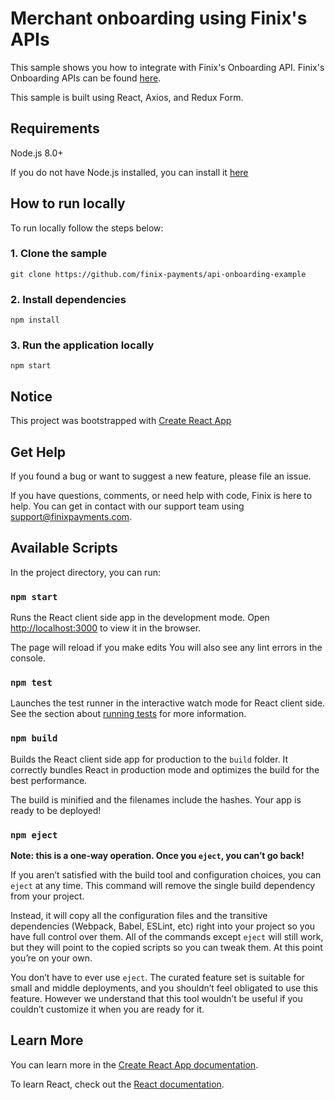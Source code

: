 # Merchant onboarding using Finix's APIs

This sample shows you how to integrate with Finix's Onboarding API. Finix's Onboarding APIs can be found [here](https://flex.finixpayments.com/#getting-started).

This sample is built using React, Axios, and Redux Form.

## Requirements

Node.js 8.0+

If you do not have Node.js installed, you can install it [here](https://nodejs.org/)

## How to run locally

To run locally follow the steps below:

### 1. Clone the sample

```
git clone https://github.com/finix-payments/api-onboarding-example
```

### 2.  Install dependencies

```
npm install
```

### 3. Run the application locally

```
npm start
```

## Notice

This project was bootstrapped with [Create React App](https://github.com/facebook/create-react-app)

## Get Help

If you found a bug or want to suggest a new feature, please file an issue.

If you have questions, comments, or need help with code, Finix is here to help. You can get in contact with our support team using support@finixpayments.com.

## Available Scripts

In the project directory, you can run:

### `npm start`

Runs the React client side app in the development mode.
Open [http://localhost:3000](http://localhost:3000) to view it in the browser.

The page will reload if you make edits
You will also see any lint errors in the console.

### `npm test`

Launches the test runner in the interactive watch mode for React client side.
See the section about [running tests](https://facebook.github.io/create-react-app/docs/running-tests) for more information.

### `npm build`

Builds the React client side app for production to the `build` folder.
It correctly bundles React in production mode and optimizes the build for the best performance.

The build is minified and the filenames include the hashes.
Your app is ready to be deployed!

### `npm eject`

**Note: this is a one-way operation. Once you `eject`, you can’t go back!**

If you aren’t satisfied with the build tool and configuration choices, you can `eject` at any time. This command will remove the single build dependency from your project.

Instead, it will copy all the configuration files and the transitive dependencies (Webpack, Babel, ESLint, etc) right into your project so you have full control over them. All of the commands except `eject` will still work, but they will point to the copied scripts so you can tweak them. At this point you’re on your own.

You don’t have to ever use `eject`. The curated feature set is suitable for small and middle deployments, and you shouldn’t feel obligated to use this feature. However we understand that this tool wouldn’t be useful if you couldn’t customize it when you are ready for it.

## Learn More

You can learn more in the [Create React App documentation](https://facebook.github.io/create-react-app/docs/getting-started).

To learn React, check out the [React documentation](https://reactjs.org/).
